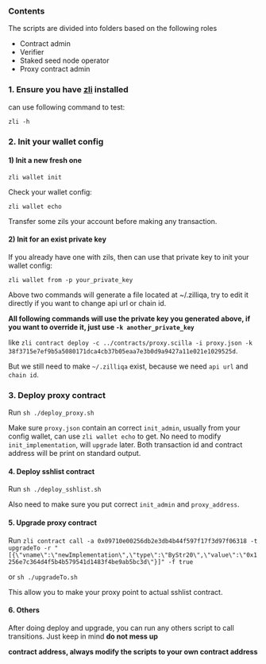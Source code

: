 ### Contents
The scripts are divided into folders based on the following roles
- Contract admin
- Verifier
- Staked seed node operator
- Proxy contract admin


### 1. Ensure you have [zli](https://github.com/Zilliqa/zli) installed

can use following command to test:

```shell script
zli -h
```

### 2. Init your wallet config

#### 1) Init a new fresh one

```shell script
zli wallet init
```

Check your wallet config:

```shell script
zli wallet echo
```

Transfer some zils your account before making any transaction.

#### 2) Init for an exist private key

If you already have one with zils, then can use that private key to init your wallet config:

```shell script
zli wallet from -p your_private_key
```

Above two commands will generate a file located at ~/.zilliqa, try to edit it directly if you want to change api url or chain
id.

<b>All following commands will use the private key you generated above, if you want to override it, just use `-k another_private_key`</b>

like `zli contract deploy -c ../contracts/proxy.scilla -i proxy.json -k 38f3715e7ef9b5a5080171dca4cb37b05eaa7e3b0d9a9427a11e021e1029525d`.

But we still need to make `~/.zilliqa` exist, because we need `api url` and `chain id`.

### 3. Deploy proxy contract

Run `sh ./deploy_proxy.sh`

Make sure `proxy.json` contain an correct `init_admin`, usually from your config wallet, can use `zli wallet echo` to get.
No need to modify `init_implementation`, will `upgrade` later. Both transaction id and contract address will be print on
standard output.

#### 4. Deploy sshlist contract

Run `sh ./deploy_sshlist.sh`

Also need to make sure you put correct `init_admin` and `proxy_address`.

#### 5. Upgrade proxy contract

Run `zli contract call -a 0x09710e00256db2e3db4b44f597f17f3d97f06318 -t upgradeTo -r "[{\"vname\":\"newImplementation\",\"type\":\"ByStr20\",\"value\":\"0x1256e7c364d4f5b4b579541d1483f4be9ab5bc3d\"}]" -f true`

or `sh ./upgradeTo.sh`

This allow you to make your proxy point to actual sshlist contract.

#### 6. Others

After doing deploy and upgrade, you can run any others script to call transitions. Just keep in mind <b>do not mess up

contract address, always modify the scripts to your own contract address</b>
